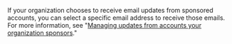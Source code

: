 If your organization chooses to receive email updates from sponsored accounts, you can select a specific email address to receive those emails. For more information, see "[Managing updates from accounts your organization sponsors](/organizations/managing-organization-settings/managing-updates-from-accounts-your-organization-sponsors)."
